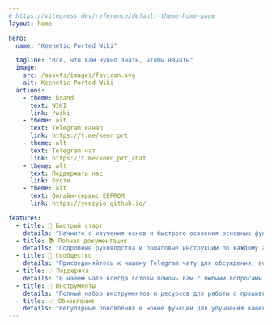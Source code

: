 ```yaml
---
# https://vitepress.dev/reference/default-theme-home-page
layout: home

hero:
  name: "Keenetic Ported Wiki"

  tagline: "Всё, что вам нужно знать, чтобы начать"
  image:
    src: /assets/images/favicon.svg
    alt: Keenetic Ported Wiki
  actions:
    - theme: brand
      text: WIKI
      link: /wiki
    - theme: alt
      text: Telegram канал
      link: https://t.me/keen_prt
    - theme: alt
      text: Telegram чат
      link: https://t.me/keen_prt_chat
    - theme: alt
      text: Поддержать нас
      link: бусти
    - theme: alt
      text: Онлайн-сервис EEPROM
      link: https://yeezyio.github.io/

features:
  - title: 🚀 Быстрый старт
    details: "Начните с изучения основ и быстрого освоения основных функций прошивок Keenetic."
  - title: 📚 Полная документация
    details: "Подробные руководства и пошаговые инструкции по каждому аспекту работы с прошивкой."
  - title: 💬 Сообщество
    details: "Присоединяйтесь к нашему Telegram чату для обсуждения, вопросов и обмена опытом."
  - title: 💡 Поддержка
    details: "В нашем чате всегда готовы помочь вам с любыми вопросами и проблемами."
  - title: 🔧 Инструменты
    details: "Полный набор инструментов и ресурсов для работы с прошивками и настройками устройств."
  - title: 📈 Обновления
    details: "Регулярные обновления и новые функции для улучшения вашего опыта."
---
```

